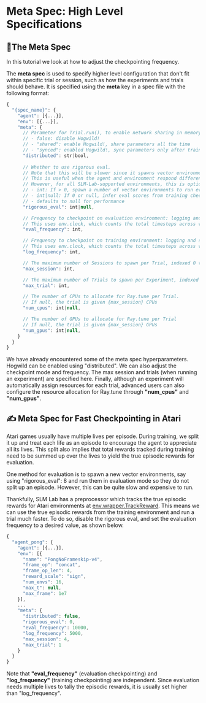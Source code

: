 # Meta Spec: High Level Specifications

## 📂The Meta Spec

In this tutorial we look at how to adjust the checkpointing frequency.

The **meta spec** is used to specify higher level configuration that don't fit within specific trial or session, such as how the experiments and trials should behave. It is specified using the **meta** key in a spec file with the following format:

```javascript
{
  "{spec_name}": {
    "agent": [{...}],
    "env": [{...}],
    "meta": {
      // Parameter for Trial.run(), to enable network sharing in memory among Sessions.
      // - false: disable Hogwild!
      // - "shared": enable Hogwild!, share parameters all the time
      // - "synced": enabled Hogwild!, sync parameters only after training step
      "distributed": str|bool,
      
      // Whether to use rigorous eval.
      // Note that this will be slower since it spawns vector environments separately to run evaluations, but it is more rigorous.
      // This is useful when the agent and environment respond differently when in LAB_MODE=eval
      // However, for all SLM-Lab-supported environments, this is optional since it can infer the total eval-rewards from training environments (see env.wrapper.TrackReward)
      // - int: If > 0, spawn a number of vector environments to run eval separately
      // - int|null: If 0 or null, infer eval scores from training checkpoints
      // - defaults to null for performance
      "rigorous_eval": int|null,

      // Frequency to checkpoint on evaluation environment: logging and saving.
      // This uses env.clock, which counts the total timesteps across vector environments by summing them up.
      "eval_frequency": int,

      // Frequency to checkpoint on training environment: logging and saving.
      // This uses env.clock, which counts the total timesteps across vector environments by summing them up.
      "log_frequency": int,

      // The maximum number of Sessions to spawn per Trial, indexed 0 to (max_session - 1)
      "max_session": int,

      // The maximum number of Trials to spawn per Experiment, indexed 0 to (max_session - 1)
      "max_trial": int,

      // The number of CPUs to allocate for Ray.tune per Trial.
      // If null, the trial is given {max_session} CPUs
      "num_cpus": int|null,

      // The number of GPUs to allocate for Ray.tune per Trial
      // If null, the trial is given {max_session} GPUs
      "num_gpus": int|null,
    }
  }
}
```

We have already encountered some of the meta spec hyperparameters. Hogwild can be enabled using "distributed". We can also adjust the checkpoint mode and frequency. The max session and trials \(when running an experiment\) are specified here. Finally, although an experiment will automatically assign resources for each trial, advanced users can also configure the resource allocation for Ray.tune through **"num\_cpus"** and **"num\_gpus"**.

## ✍ Meta Spec for Fast Checkpointing in Atari

Atari games usually have multiple lives per episode. During training, we split it up and treat each life as an episode to encourage the agent to appreciate all its lives. This split also implies that total rewards tracked during training need to be summed up over the lives to yield the true episodic rewards for evaluation.

One method for evaluation is to spawn a new vector environments, say using "rigorous\_eval": 8 and run them in evaluation mode so they do not split up an episode. However, this can be quite slow and expensive to run.

Thankfully, SLM Lab has a preprocessor which tracks the true episodic rewards for Atari environments at [env.wrapper.TrackReward](https://github.com/kengz/SLM-Lab/blob/master/slm_lab/env/wrapper.py#L323). This means we can use the true episodic rewards from the training environment and run a trial much faster. To do so, disable the rigorous eval, and set the evaluation frequency to a desired value, as shown below.

```javascript
{
  "agent_pong": {
    "agent": [{...}],
    "env": [{
      "name": "PongNoFrameskip-v4",
      "frame_op": "concat",
      "frame_op_len": 4,
      "reward_scale": "sign",
      "num_envs": 16,
      "max_t": null,
      "max_frame": 1e7
    }],
    ...
    "meta": {
      "distributed": false,
      "rigorous_eval": 0,
      "eval_frequency": 10000,
      "log_frequency": 5000,
      "max_session": 4,
      "max_trial": 1
    }
  }
}
```

Note that **"eval\_frequency"** \(evaluation checkpointing\) and **"log\_frequency"** \(training checkpointing\) are independent. Since evaluation needs multiple lives to tally the episodic rewards, it is usually set higher than "log\_frequency".

